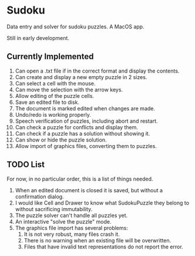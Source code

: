 # Sudoku
Data entry and solver for sudoku puzzles. A MacOS app.

Still in early development.

## Currently Implemented
1. Can open a .txt file if in the correct format and display the contents.
1. Can create and display a new empty puzzle in 2 sizes.
1. Can select a cell with the mouse.
1. Can move the selection with the arrow keys.
1. Allow editing of the puzzle cells.
1. Save an edited file to disk.
1. The document is marked edited when changes are made.
1. Undo/redo is working properly.
1. Speech verification of puzzles, including abort and restart.
1. Can check a puzzle for conflicts and display them.
1. Can check if a puzzle has a solution without showing it.
1. Can show or hide the puzzle solution.
1. Allow import of graphics files, converting them to puzzles.

## TODO List
For now, in no particular order, this is a list of things needed.

1. When an edited document is closed it is saved, but without a confirmation dialog.
1. I would like Cell and Drawer to know what SudokuPuzzle they belong to without sacrificing immutability.
1. The puzzle solver can't handle all puzzles yet.
1. An interactive "solve the puzzle" mode.
1. The graphics file import has several problems:
    1. It is not very robust, many files crash it.
    1. There is no warning when an existing file will be overwritten.
    1. Files that have invalid text representations do not report the error.

